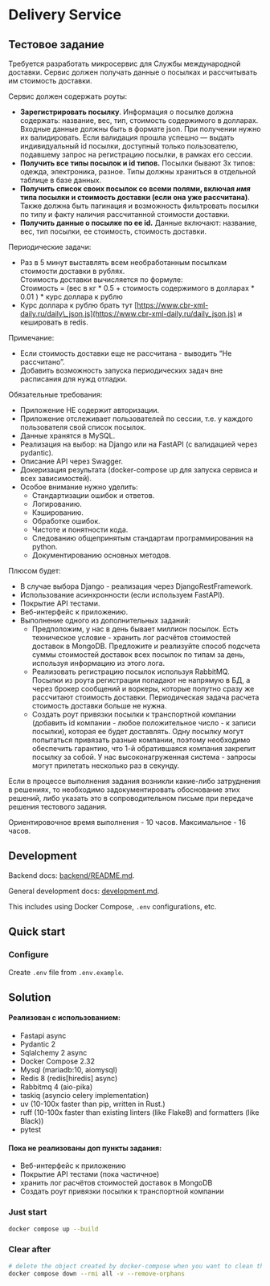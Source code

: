 # Delivery Service

## Тестовое задание
Требуется разработать микросервис для Службы международной доставки. Сервис должен получать данные о посылках и рассчитывать им стоимость доставки.

Сервис должен содержать роуты:

* **Зарегистрировать посылку**. Информация о посылке должна содержать: название, вес, тип, стоимость содержимого в долларах.  Входные данные должны быть в формате json. При получении нужно их валидировать. Если валидация прошла успешно — выдать индивидуальный id посылки, доступный только пользователю, подавшему запрос на регистрацию посылки, в рамках его сессии.  
* **Получить все типы посылок и id типов.** Посылки бывают 3х типов: одежда, электроника, разное. Типы должны храниться в отдельной таблице в базе данных.  
* **Получить список своих посылок со всеми полями, включая *имя* типа посылки и стоимость доставки (если она уже рассчитана)**. 
Также должна быть пагинация и возможность фильтровать посылки по типу и факту наличия рассчитанной стоимости доставки.   
* **Получить данные о посылке по ее id.** Данные включают: название, вес, тип посылки, ее стоимость, стоимость доставки.

Периодические задачи:

* Раз в 5 минут выставлять всем необработанным посылкам стоимости доставки в рублях.  
  Стоимость доставки вычисляется по формуле:  
  	 Стоимость \= (вес в кг \* 0.5 \+ стоимость содержимого в долларах \* 0.01 ) \* курс доллара к рублю  
* Курс доллара к рублю брать тут [https://www.cbr-xml-daily.ru/daily\_json.js](https://www.cbr-xml-daily.ru/daily_json.js) и кешировать в redis.

Примечание: 

* Если стоимость доставки еще не рассчитана \- выводить “Не рассчитано”.  
* Добавить возможность запуска периодических задач вне расписания для нужд отладки.

Обязательные требования:

* Приложение НЕ содержит авторизации.  
* Приложение отслеживает пользователей по сессии, т.е. у каждого пользователя свой список посылок.  
* Данные хранятся в MySQL.  
* Реализация на выбор: на Django или на FastAPI (с валидацией через pydantic).  
* Описание API через Swagger.  
* Докеризация результата (docker-compose up для запуска сервиса и всех зависимостей).  
* Особое внимание нужно уделить:  
  * Стандартизации ошибок и ответов.  
  * Логированию.  
  * Кэшированию.  
  * Обработке ошибок.  
  * Чистоте и понятности кода.  
  * Следованию общепринятым стандартам программирования на python.  
  * Документированию основных методов.

Плюсом будет:

* В случае выбора Django \- реализация через DjangoRestFramework.   
* Использование асинхронности (если используем FastAPI).  
* Покрытие API тестами.  
* Веб-интерфейс к приложению.  
* Выполнение одного из дополнительных заданий:  
  * Предположим, у нас в день бывает миллион посылок. Есть техническое условие \- хранить лог расчётов стоимостей доставок в MongoDB. Предложите и реализуйте способ подсчета суммы стоимостей доставок всех посылок по типам за день, используя информацию из этого лога.  
  * Реализовать регистрацию посылок используя RabbitMQ. Посылки из роута регистрации попадают не напрямую в БД, а через брокер сообщений и воркеры, которые попутно сразу же рассчитают стоимость доставки. Периодическая задача расчета стоимость доставки больше не нужна.  
  * Создать роут привязки посылки к транспортной компании (добавить id компании \- любое положительное число \- к записи посылки), которая ее будет доставлять. Одну посылку могут попытаться привязать разные компании, поэтому необходимо обеспечить гарантию, что 1-й обратившаяся компания закрепит посылку за собой. У нас высоконагруженная система \- запросы могут прилетать несколько раз в секунду.

Если в процессе выполнения задания возникли какие-либо затруднения в решениях, то необходимо задокументировать обоснование этих решений, либо указать это в сопроводительном письме при передаче решения тестового задания.

Ориентировочное время выполнения \- 10 часов. Максимальное \- 16 часов. 


## Development

Backend docs: [backend/README.md](./backend/README.md).


General development docs: [development.md](./development.md).

This includes using Docker Compose, `.env` configurations, etc.

## Quick start

### Configure

Create `.env` file from  `.env.example`.

## Solution

#### Реализован с использованием:

* Fastapi async
* Pydantic 2
* Sqlalchemy 2 async
* Docker Compose 2.32
* Mysql (mariadb:10, aiomysql)
* Redis 8 (redis[hiredis] async)
* Rabbitmq 4 (aio-pika)
* taskiq (asyncio celery implementation)
* uv (10-100x faster than pip, written in Rust.)
* ruff (10-100x faster than existing linters (like Flake8) and formatters (like Black))
* pytest

#### Пока не реализованы доп пункты задания:

* Веб-интерфейс к приложению
* Покрытие API тестами (пока частичное)
* хранить лог расчётов стоимостей доставок в MongoDB
* Создать роут привязки посылки к транспортной компании


### Just start

```bash
docker compose up --build

```

### Clear after

```bash
# delete the object created by docker-compose when you want to clean the development environment and recreate it from scratch.
docker compose down --rmi all -v --remove-orphans

```